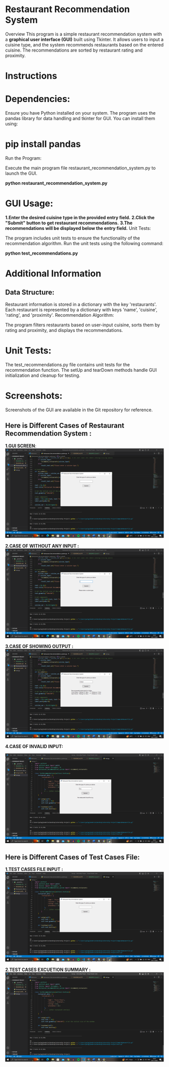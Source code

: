 # Restaurant Recommendation System
Overview
This program is a simple restaurant recommendation system with a **graphical user interface (GUI)** built using Tkinter. It allows users to input a cuisine type, and the system recommends restaurants based on the entered cuisine. The recommendations are sorted by restaurant rating and proximity.

# Instructions
# Dependencies:

Ensure you have Python installed on your system.
The program uses the pandas library for data handling and tkinter for GUI. You can install them using:

# pip install pandas
Run the Program:

Execute the main program file restaurant_recommendation_system.py to launch the GUI.

**python restaurant_recommendation_system.py**
# GUI Usage:

**1.Enter the desired cuisine type in the provided entry field.**
**2.Click the "Submit" button to get restaurant recommendations.**
**3.The recommendations will be displayed below the entry field.**
Unit Tests:

The program includes unit tests to ensure the functionality of the recommendation algorithm.
Run the unit tests using the following command:

**python test_recommendations.py**

# Additional Information
## Data Structure:

Restaurant information is stored in a dictionary with the key 'restaurants'.
Each restaurant is represented by a dictionary with keys 'name', 'cuisine', 'rating', and 'proximity'.
Recommendation Algorithm:

The program filters restaurants based on user-input cuisine, sorts them by rating and proximity, and displays the recommendations.
# Unit Tests:

The test_recommendations.py file contains unit tests for the recommendation function.
The setUp and tearDown methods handle GUI initialization and cleanup for testing.

# Screenshots:

Screenshots of the GUI are available in the Git repository for reference.


## Here is Different Cases of Restaurant Recommendation System : 
**1.GUI SCREEN**: 
![alt text](ScreenShots/restaurantwithgui1.png "Example")

**2.CASE OF WITHOUT ANY INPUT :**
![alt text](ScreenShots/restaurantwithgui2.png "Example")

**3.CASE OF SHOWING OUTPUT :**
![alt text](ScreenShots/restaurantwithgui3.png "Example")

**4.CASE OF INVALID INPUT:**

![alt text](ScreenShots/restaurantwithgui4.png "Example")
## Here is Different Cases of Test Cases File: 

**1.TEST CASES FILE INPUT :**
![alt text](ScreenShots/testfile.png "Example")

**2.TEST CASES EXCUETION SUMMARY :**
![alt text](ScreenShots/testfile2.png "Example")
